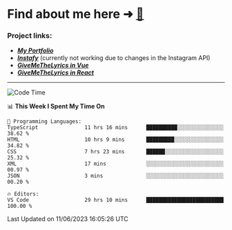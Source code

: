 # Find about me here ➜ [🧑](https://pauabella.dev)

### Project links:
- ***[My Portfolio](https://pauabella.dev)***
- ***[Instafy](https://instafy.me)*** (currently not working due to changes in the Instagram API)
- ***[GiveMeTheLyrics in Vue](https://lyrics.pauabella.dev)***
- ***[GiveMeTheLyrics in React](https://pauabella.dev/GiveMeTheLyrics)***

---
<!--START_SECTION:waka-->
![Code Time](http://img.shields.io/badge/Code%20Time-2%2C222%20hrs%2051%20mins-blue)

📊 **This Week I Spent My Time On** 

```text
💬 Programming Languages: 
TypeScript               11 hrs 16 mins      ██████████░░░░░░░░░░░░░░░   38.62 % 
HTML                     10 hrs 9 mins       █████████░░░░░░░░░░░░░░░░   34.82 % 
CSS                      7 hrs 23 mins       ██████░░░░░░░░░░░░░░░░░░░   25.32 % 
XML                      17 mins             ░░░░░░░░░░░░░░░░░░░░░░░░░   00.97 % 
JSON                     3 mins              ░░░░░░░░░░░░░░░░░░░░░░░░░   00.20 % 

🔥 Editors: 
VS Code                  29 hrs 10 mins      █████████████████████████   100.00 % 
```


 Last Updated on 11/06/2023 16:05:26 UTC
<!--END_SECTION:waka-->
